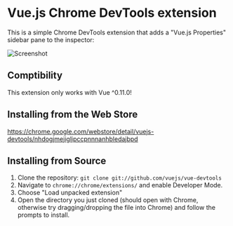 # Vue.js Chrome DevTools extension

This is a simple Chrome DevTools extension that adds a "Vue.js Properties" sidebar pane to the inspector:

![Screenshot](https://github.com/vuejs/vue-devtools/raw/master/screenshots/todomvc.png)

## Comptibility

This extension only works with Vue ^0.11.0!

## Installing from the Web Store

https://chrome.google.com/webstore/detail/vuejs-devtools/nhdogjmejiglipccpnnnanhbledajbpd

## Installing from Source

1.  Clone the repository: `git clone git://github.com/vuejs/vue-devtools`
2.  Navigate to `chrome://chrome/extensions/` and enable Developer Mode.
3.  Choose "Load unpacked extension"
4.  Open the directory you just cloned (should open with Chrome, otherwise try dragging/dropping the file into Chrome) and follow the prompts to install.